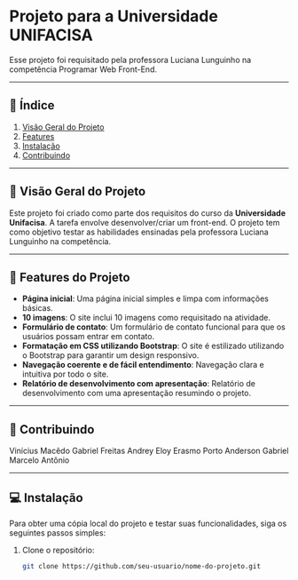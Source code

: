# Projeto para a Universidade UNIFACISA

Esse projeto foi requisitado pela professora Luciana Lunguinho na competência Programar Web Front-End.

---

## 📝 **Índice**
1. [Visão Geral do Projeto](#visão-geral-do-projeto)
2. [Features](#features-do-projeto)
3. [Instalação](#instalação)
4. [Contribuindo](#contribuindo)

---

## 📌 **Visão Geral do Projeto**

Este projeto foi criado como parte dos requisitos do curso da **Universidade Unifacisa**. A tarefa envolve desenvolver/criar um front-end. O projeto tem como objetivo testar as habilidades ensinadas pela professora Luciana Lunguinho na competência.

---

## 🚀 **Features do Projeto**

- **Página inicial**: Uma página inicial simples e limpa com informações básicas.
- **10 imagens**: O site inclui 10 imagens como requisitado na atividade.
- **Formulário de contato**: Um formulário de contato funcional para que os usuários possam entrar em contato.
- **Formatação em CSS utilizando Bootstrap**: O site é estilizado utilizando o Bootstrap para garantir um design responsivo.
- **Navegação coerente e de fácil entendimento**: Navegação clara e intuitiva por todo o site.
- **Relatório de desenvolvimento com apresentação**: Relatório de desenvolvimento com uma apresentação resumindo o projeto.

---
## 👥 **Contribuindo**

Vinícius Macêdo
Gabriel Freitas
Andrey Eloy
Erasmo Porto
Anderson Gabriel
Marcelo Antônio

---
## 💻 **Instalação**

Para obter uma cópia local do projeto e testar suas funcionalidades, siga os seguintes passos simples:

1. Clone o repositório:
   ```bash
   git clone https://github.com/seu-usuario/nome-do-projeto.git
